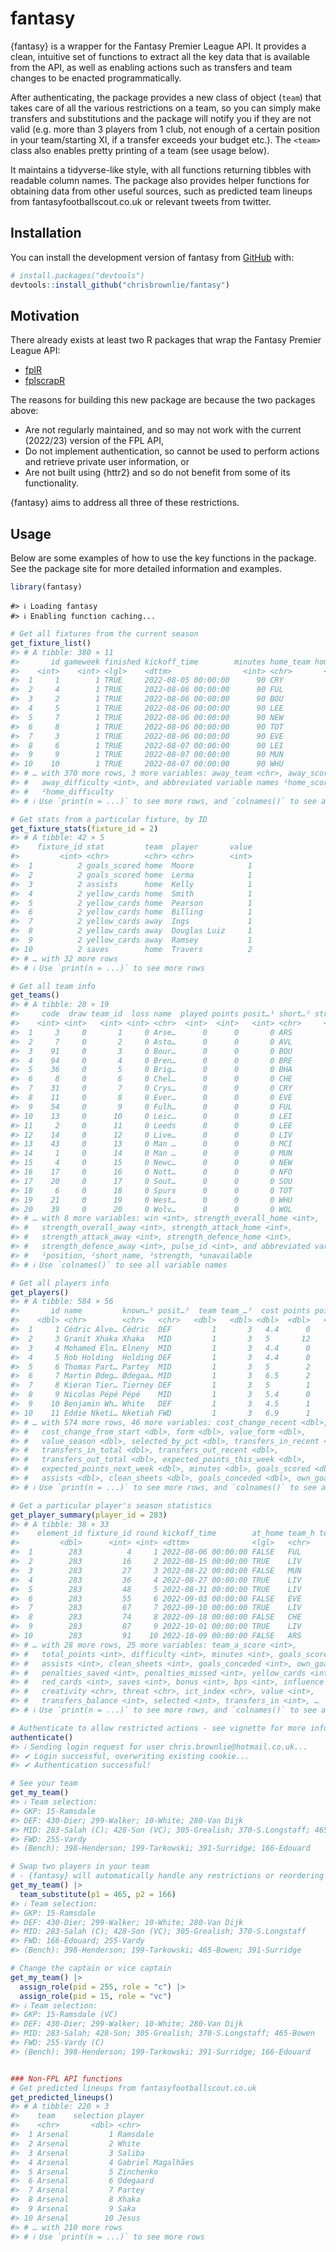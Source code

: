 
<!-- README.md is generated from README.Rmd. Please edit that file -->

# fantasy

<!-- badges: start -->
<!-- badges: end -->

{fantasy} is a wrapper for the Fantasy Premier League API. It provides a
clean, intuitive set of functions to extract all the key data that is
available from the API, as well as enabling actions such as transfers
and team changes to be enacted programmatically.

After authenticating, the package provides a new class of object
(`team`) that takes care of all the various restrictions on a team, so
you can simply make transfers and substitutions and the package will
notify you if they are not valid (e.g. more than 3 players from 1 club,
not enough of a certain position in your team/starting XI, if a
transfer exceeds your budget etc.). The `<team>` class also enables
pretty printing of a team (see usage below).

It maintains a tidyverse-like style, with all functions returning
tibbles with readable column names. The package also provides helper
functions for obtaining data from other useful sources, such as
predicted team lineups from fantasyfootballscout.co.uk or relevant
tweets from twitter.

## Installation

You can install the development version of fantasy from
[GitHub](https://github.com/) with:

``` r
# install.packages("devtools")
devtools::install_github("chrisbrownlie/fantasy")
```

## Motivation

There already exists at least two R packages that wrap the Fantasy
Premier League API:

-   [fplR](https://ewenme.github.io/fplr/)
-   [fplscrapR](https://wiscostret.github.io/fplscrapR/)

The reasons for building this new package are because the two packages
above:

-   Are not regularly maintained, and so may not work with the current
    (2022/23) version of the FPL API,
-   Do not implement authentication, so cannot be used to perform
    actions and retrieve private user information, or
-   Are not built using {httr2} and so do not benefit from some of its
    functionality.

{fantasy} aims to address all three of these restrictions.

## Usage

Below are some examples of how to use the key functions in the package.
See the package site for more detailed information and examples.

``` r
library(fantasy)
```

    #> ℹ Loading fantasy
    #> ℹ Enabling function caching...

``` r
# Get all fixtures from the current season
get_fixture_list()
#> # A tibble: 380 × 11
#>       id gameweek finished kickoff_time        minutes home_team home_…¹ home_…²
#>    <int>    <int> <lgl>    <dttm>                <int> <chr>       <int>   <int>
#>  1     1        1 TRUE     2022-08-05 00:00:00      90 CRY             0       3
#>  2     4        1 TRUE     2022-08-06 00:00:00      90 FUL             2       5
#>  3     2        1 TRUE     2022-08-06 00:00:00      90 BOU             2       2
#>  4     5        1 TRUE     2022-08-06 00:00:00      90 LEE             2       2
#>  5     7        1 TRUE     2022-08-06 00:00:00      90 NEW             2       2
#>  6     8        1 TRUE     2022-08-06 00:00:00      90 TOT             4       2
#>  7     3        1 TRUE     2022-08-06 00:00:00      90 EVE             0       4
#>  8     6        1 TRUE     2022-08-07 00:00:00      90 LEI             2       2
#>  9     9        1 TRUE     2022-08-07 00:00:00      90 MUN             1       2
#> 10    10        1 TRUE     2022-08-07 00:00:00      90 WHU             0       5
#> # … with 370 more rows, 3 more variables: away_team <chr>, away_score <int>,
#> #   away_difficulty <int>, and abbreviated variable names ¹​home_score,
#> #   ²​home_difficulty
#> # ℹ Use `print(n = ...)` to see more rows, and `colnames()` to see all variable names

# Get stats from a particular fixture, by ID
get_fixture_stats(fixture_id = 2)
#> # A tibble: 42 × 5
#>    fixture_id stat         team  player       value
#>         <int> <chr>        <chr> <chr>        <int>
#>  1          2 goals_scored home  Moore            1
#>  2          2 goals_scored home  Lerma            1
#>  3          2 assists      home  Kelly            1
#>  4          2 yellow_cards home  Smith            1
#>  5          2 yellow_cards home  Pearson          1
#>  6          2 yellow_cards home  Billing          1
#>  7          2 yellow_cards away  Ings             1
#>  8          2 yellow_cards away  Douglas Luiz     1
#>  9          2 yellow_cards away  Ramsey           1
#> 10          2 saves        home  Travers          2
#> # … with 32 more rows
#> # ℹ Use `print(n = ...)` to see more rows

# Get all team info
get_teams()
#> # A tibble: 20 × 19
#>     code  draw team_id  loss name  played points posit…¹ short…² stren…³ unava…⁴
#>    <int> <int>   <int> <int> <chr>  <int>  <int>   <int> <chr>     <int> <lgl>  
#>  1     3     0       1     0 Arse…      0      0       0 ARS           4 FALSE  
#>  2     7     0       2     0 Asto…      0      0       0 AVL           3 FALSE  
#>  3    91     0       3     0 Bour…      0      0       0 BOU           2 FALSE  
#>  4    94     0       4     0 Bren…      0      0       0 BRE           3 FALSE  
#>  5    36     0       5     0 Brig…      0      0       0 BHA           3 FALSE  
#>  6     8     0       6     0 Chel…      0      0       0 CHE           4 FALSE  
#>  7    31     0       7     0 Crys…      0      0       0 CRY           3 FALSE  
#>  8    11     0       8     0 Ever…      0      0       0 EVE           3 FALSE  
#>  9    54     0       9     0 Fulh…      0      0       0 FUL           2 FALSE  
#> 10    13     0      10     0 Leic…      0      0       0 LEI           3 FALSE  
#> 11     2     0      11     0 Leeds      0      0       0 LEE           2 FALSE  
#> 12    14     0      12     0 Live…      0      0       0 LIV           5 FALSE  
#> 13    43     0      13     0 Man …      0      0       0 MCI           5 FALSE  
#> 14     1     0      14     0 Man …      0      0       0 MUN           4 FALSE  
#> 15     4     0      15     0 Newc…      0      0       0 NEW           3 FALSE  
#> 16    17     0      16     0 Nott…      0      0       0 NFO           2 FALSE  
#> 17    20     0      17     0 Sout…      0      0       0 SOU           3 FALSE  
#> 18     6     0      18     0 Spurs      0      0       0 TOT           4 FALSE  
#> 19    21     0      19     0 West…      0      0       0 WHU           3 FALSE  
#> 20    39     0      20     0 Wolv…      0      0       0 WOL           3 FALSE  
#> # … with 8 more variables: win <int>, strength_overall_home <int>,
#> #   strength_overall_away <int>, strength_attack_home <int>,
#> #   strength_attack_away <int>, strength_defence_home <int>,
#> #   strength_defence_away <int>, pulse_id <int>, and abbreviated variable names
#> #   ¹​position, ²​short_name, ³​strength, ⁴​unavailable
#> # ℹ Use `colnames()` to see all variable names

# Get all players info
get_players()
#> # A tibble: 584 × 56
#>       id name         known…¹ posit…²  team team_…³  cost points point…⁴ point…⁵
#>    <dbl> <chr>        <chr>   <chr>   <dbl>   <dbl> <dbl>  <dbl>   <dbl>   <dbl>
#>  1     1 Cédric Alve… Cédric  DEF         1       3   4.4      0       0     0  
#>  2     3 Granit Xhaka Xhaka   MID         1       3   5       12      14     7  
#>  3     4 Mohamed Eln… Elneny  MID         1       3   4.4      0       0     0  
#>  4     5 Rob Holding  Holding DEF         1       3   4.4      0       0     0  
#>  5     6 Thomas Part… Partey  MID         1       3   5        2       5     2.5
#>  6     7 Martin Ødeg… Ødegaa… MID         1       3   6.5      2       5     2.5
#>  7     8 Kieran Tier… Tierney DEF         1       3   5        1       2     1  
#>  8     9 Nicolas Pépé Pépé    MID         1       3   5.4      0       0     0  
#>  9    10 Benjamin Wh… White   DEF         1       3   4.5      1       6     3  
#> 10    11 Eddie Nketi… Nketiah FWD         1       3   6.9      1       2     1  
#> # … with 574 more rows, 46 more variables: cost_change_recent <dbl>,
#> #   cost_change_from_start <dbl>, form <dbl>, value_form <dbl>,
#> #   value_season <dbl>, selected_by_pct <dbl>, transfers_in_recent <dbl>,
#> #   transfers_in_total <dbl>, transfers_out_recent <dbl>,
#> #   transfers_out_total <dbl>, expected_points_this_week <dbl>,
#> #   expected_points_next_week <dbl>, minutes <dbl>, goals_scored <dbl>,
#> #   assists <dbl>, clean_sheets <dbl>, goals_conceded <dbl>, own_goals <dbl>, …
#> # ℹ Use `print(n = ...)` to see more rows, and `colnames()` to see all variable names

# Get a particular player's season statistics
get_player_summary(player_id = 283)
#> # A tibble: 38 × 33
#>    element_id fixture_id round kickoff_time        at_home team_h team_…¹ team_a
#>         <dbl>      <int> <int> <dttm>              <lgl>   <chr>    <int> <chr> 
#>  1        283          4     1 2022-08-06 00:00:00 FALSE   FUL          2 LIV   
#>  2        283         16     2 2022-08-15 00:00:00 TRUE    LIV          1 CRY   
#>  3        283         27     3 2022-08-22 00:00:00 FALSE   MUN         NA LIV   
#>  4        283         36     4 2022-08-27 00:00:00 TRUE    LIV         NA BOU   
#>  5        283         48     5 2022-08-31 00:00:00 TRUE    LIV         NA NEW   
#>  6        283         55     6 2022-09-03 00:00:00 FALSE   EVE         NA LIV   
#>  7        283         67     7 2022-09-10 00:00:00 TRUE    LIV         NA WOL   
#>  8        283         74     8 2022-09-18 00:00:00 FALSE   CHE         NA LIV   
#>  9        283         87     9 2022-10-01 00:00:00 TRUE    LIV         NA BHA   
#> 10        283         91    10 2022-10-09 00:00:00 FALSE   ARS         NA LIV   
#> # … with 28 more rows, 25 more variables: team_a_score <int>,
#> #   total_points <int>, difficulty <int>, minutes <int>, goals_scored <int>,
#> #   assists <int>, clean_sheets <int>, goals_conceded <int>, own_goals <int>,
#> #   penalties_saved <int>, penalties_missed <int>, yellow_cards <int>,
#> #   red_cards <int>, saves <int>, bonus <int>, bps <int>, influence <chr>,
#> #   creativity <chr>, threat <chr>, ict_index <chr>, value <int>,
#> #   transfers_balance <int>, selected <int>, transfers_in <int>, …
#> # ℹ Use `print(n = ...)` to see more rows, and `colnames()` to see all variable names

# Authenticate to allow restricted actions - see vignette for more information
authenticate()
#> ℹ Sending login request for user chris.brownlie@hotmail.co.uk...
#> ✔ Login successful, overwriting existing cookie...
#> ✔ Authentication successful!

# See your team
get_my_team()
#> ℹ Team selection:
#> GKP: 15-Ramsdale
#> DEF: 430-Dier; 299-Walker; 10-White; 280-Van Dijk
#> MID: 283-Salah (C); 428-Son (VC); 305-Grealish; 370-S.Longstaff; 465-Bowen
#> FWD: 255-Vardy
#> (Bench): 398-Henderson; 199-Tarkowski; 391-Surridge; 166-Edouard

# Swap two players in your team
# - {fantasy} will automatically handle any restrictions or reordering of your team
get_my_team() |>
  team_substitute(p1 = 465, p2 = 166)
#> ℹ Team selection:
#> GKP: 15-Ramsdale
#> DEF: 430-Dier; 299-Walker; 10-White; 280-Van Dijk
#> MID: 283-Salah (C); 428-Son (VC); 305-Grealish; 370-S.Longstaff
#> FWD: 166-Edouard; 255-Vardy
#> (Bench): 398-Henderson; 199-Tarkowski; 465-Bowen; 391-Surridge

# Change the captain or vice captain
get_my_team() |>
  assign_role(pid = 255, role = "c") |>
  assign_role(pid = 15, role = "vc")
#> ℹ Team selection:
#> GKP: 15-Ramsdale (VC)
#> DEF: 430-Dier; 299-Walker; 10-White; 280-Van Dijk
#> MID: 283-Salah; 428-Son; 305-Grealish; 370-S.Longstaff; 465-Bowen
#> FWD: 255-Vardy (C)
#> (Bench): 398-Henderson; 199-Tarkowski; 391-Surridge; 166-Edouard


### Non-FPL API functions
# Get predicted lineups from fantasyfootballscout.co.uk
get_predicted_lineups()
#> # A tibble: 220 × 3
#>    team    selection player           
#>    <chr>       <dbl> <chr>            
#>  1 Arsenal         1 Ramsdale         
#>  2 Arsenal         2 White            
#>  3 Arsenal         3 Saliba           
#>  4 Arsenal         4 Gabriel Magalhães
#>  5 Arsenal         5 Zinchenko        
#>  6 Arsenal         6 Odegaard         
#>  7 Arsenal         7 Partey           
#>  8 Arsenal         8 Xhaka            
#>  9 Arsenal         9 Saka             
#> 10 Arsenal        10 Jesus            
#> # … with 210 more rows
#> # ℹ Use `print(n = ...)` to see more rows
```
